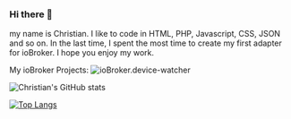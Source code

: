 ### Hi there 👋

my name is Christian. I like to code in HTML, PHP, Javascript, CSS, JSON and so on. In the last time, I spent the most time to create my first adapter for ioBroker. I hope you enjoy my work.

My ioBroker Projects:
![ioBroker.device-watcher]([https://github.com/](https://github.com/ciddi89/ioBroker.device-watcher))



<!--
**ciddi89/ciddi89** is a ✨ _special_ ✨ repository because its `README.md` (this file) appears on your GitHub profile.

Here are some ideas to get you started:

- 🔭 I’m currently working on ...
- 🌱 I’m currently learning ...
- 👯 I’m looking to collaborate on ...
- 🤔 I’m looking for help with ...
- 💬 Ask me about ...
- 📫 How to reach me: ...
- 😄 Pronouns: ...
- ⚡ Fun fact: ...
-->

![Christian's GitHub stats](https://github-readme-stats.vercel.app/api?username=ciddi89&show_icons=true&theme=onedark)

[![Top Langs](https://github-readme-stats.vercel.app/api/top-langs/?username=ciddi89&layout=compact&theme=onedark)](https://github.com/ciddi89/?tab=repositories)
